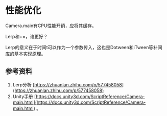 # 性能优化

Camera.main有CPU性能开销，应将其缓存。

Lerp和+=，谁更好？

Lerp的意义在于时间t可以作为一个参数传入，这也是Dotween和iTween等补间库的基本实现原理。

## 参考资料

1. Lerp分析 [https://zhuanlan.zhihu.com/p/577458058](https://zhuanlan.zhihu.com/p/577458058)
2. Unity手册 [https://docs.unity3d.com/ScriptReference/Camera-main.html](https://docs.unity3d.com/ScriptReference/Camera-main.html) 。
